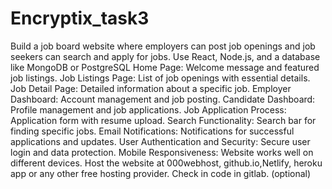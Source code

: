 # Encryptix_task3

Build a job board website where employers can post job openings and job 
seekers can search and apply for jobs. Use React, Node.js, and a database like 
MongoDB or PostgreSQL
Home Page: Welcome message and featured job listings. 
Job Listings Page: List of job openings with essential details. 
Job Detail Page: Detailed information about a specific job. 
Employer Dashboard: Account management and job posting. 
Candidate Dashboard: Profile management and job applications. 
Job Application Process: Application form with resume upload. Search Functionality: Search 
bar for finding specific jobs. 
Email Notifications: Notifications for successful applications and updates. 
User Authentication and Security: Secure user login and data protection. 
Mobile Responsiveness: Website works well on different devices.
Host the website at 000webhost, github.io,Netlify, heroku app or any other free hosting 
provider. Check in code in gitlab. (optional)
